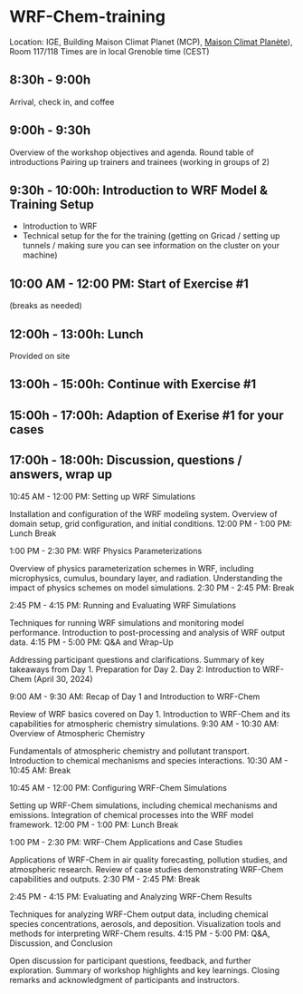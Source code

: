 # WRF-Chem-training

Location: IGE, Building Maison Climat Planet (MCP), [Maison Climat Planète](https://maps.app.goo.gl/KaQYgSXwoWRBK5JK7)), Room 117/118
Times are in local Grenoble time (CEST)

## 8:30h - 9:00h
Arrival, check in, and coffee

## 9:00h - 9:30h
Overview of the workshop objectives and agenda.
Round table of introductions
Pairing up trainers and trainees (working in groups of 2)

## 9:30h - 10:00h: Introduction to WRF Model & Training Setup
- Introduction to WRF
- Technical setup for the for the training (getting on Gricad / setting up tunnels / making sure you can see information on the cluster on your machine)

## 10:00 AM - 12:00 PM: Start of Exercise #1
(breaks as needed)

## 12:00h - 13:00h: Lunch
Provided on site

## 13:00h - 15:00h: Continue with Exercise #1

## 15:00h - 17:00h: Adaption of Exerise #1 for your cases


## 17:00h - 18:00h: Discussion, questions / answers,  wrap up



10:45 AM - 12:00 PM: Setting up WRF Simulations

Installation and configuration of the WRF modeling system.
Overview of domain setup, grid configuration, and initial conditions.
12:00 PM - 1:00 PM: Lunch Break

1:00 PM - 2:30 PM: WRF Physics Parameterizations

Overview of physics parameterization schemes in WRF, including microphysics, cumulus, boundary layer, and radiation.
Understanding the impact of physics schemes on model simulations.
2:30 PM - 2:45 PM: Break

2:45 PM - 4:15 PM: Running and Evaluating WRF Simulations

Techniques for running WRF simulations and monitoring model performance.
Introduction to post-processing and analysis of WRF output data.
4:15 PM - 5:00 PM: Q&A and Wrap-Up

Addressing participant questions and clarifications.
Summary of key takeaways from Day 1.
Preparation for Day 2.
Day 2: Introduction to WRF-Chem (April 30, 2024)

9:00 AM - 9:30 AM: Recap of Day 1 and Introduction to WRF-Chem

Review of WRF basics covered on Day 1.
Introduction to WRF-Chem and its capabilities for atmospheric chemistry simulations.
9:30 AM - 10:30 AM: Overview of Atmospheric Chemistry

Fundamentals of atmospheric chemistry and pollutant transport.
Introduction to chemical mechanisms and species interactions.
10:30 AM - 10:45 AM: Break

10:45 AM - 12:00 PM: Configuring WRF-Chem Simulations

Setting up WRF-Chem simulations, including chemical mechanisms and emissions.
Integration of chemical processes into the WRF model framework.
12:00 PM - 1:00 PM: Lunch Break

1:00 PM - 2:30 PM: WRF-Chem Applications and Case Studies

Applications of WRF-Chem in air quality forecasting, pollution studies, and atmospheric research.
Review of case studies demonstrating WRF-Chem capabilities and outputs.
2:30 PM - 2:45 PM: Break

2:45 PM - 4:15 PM: Evaluating and Analyzing WRF-Chem Results

Techniques for analyzing WRF-Chem output data, including chemical species concentrations, aerosols, and deposition.
Visualization tools and methods for interpreting WRF-Chem results.
4:15 PM - 5:00 PM: Q&A, Discussion, and Conclusion

Open discussion for participant questions, feedback, and further exploration.
Summary of workshop highlights and key learnings.
Closing remarks and acknowledgment of participants and instructors.
